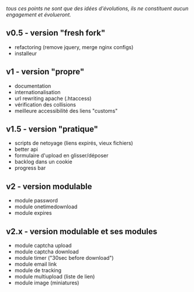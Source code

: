 *tous ces points ne sont que des idées d'évolutions, ils ne constituent aucun engagement et évolueront.*

## v0.5 - version "fresh fork"
* refactoring (remove jquery, merge nginx configs)
* installeur

## v1 - version "propre"
* documentation
* internationalisation
* url rewriting apache (.htaccess)
* vérification des collisions
* meilleure accessibilité des liens "customs"

## v1.5 - version "pratique"
* scripts de netoyage (liens expirés, vieux fichiers)
* better api
* formulaire d'upload en glisser/déposer
* backlog dans un cookie
* progress bar

## v2 - version modulable
* module password
* module onetimedownload
* module expires

## v2.x - version modulable et ses modules
* module captcha upload
* module captcha download
* module timer ("30sec before download")
* module email link
* module de tracking
* module multiupload (liste de lien)
* module image (miniatures)
